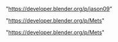 "https://developer.blender.org/p/jason09"

"https://developer.blender.org/p/Mets"

 
"https://developer.blender.org/p/Mets"


 
